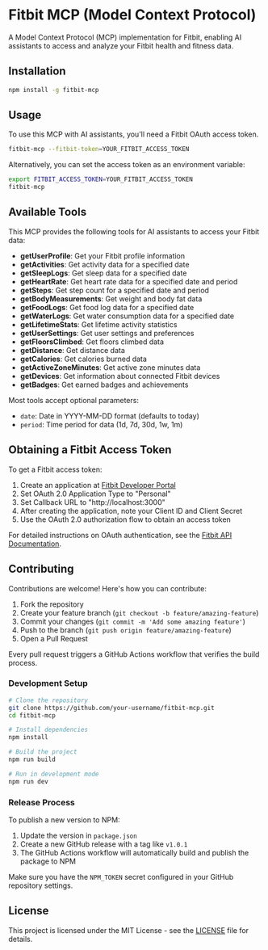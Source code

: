 # Fitbit MCP (Model Context Protocol)

A Model Context Protocol (MCP) implementation for Fitbit, enabling AI assistants to access and analyze your Fitbit health and fitness data.

## Installation

```bash
npm install -g fitbit-mcp
```

## Usage

To use this MCP with AI assistants, you'll need a Fitbit OAuth access token.

```bash
fitbit-mcp --fitbit-token=YOUR_FITBIT_ACCESS_TOKEN
```

Alternatively, you can set the access token as an environment variable:

```bash
export FITBIT_ACCESS_TOKEN=YOUR_FITBIT_ACCESS_TOKEN
fitbit-mcp
```

## Available Tools

This MCP provides the following tools for AI assistants to access your Fitbit data:

- **getUserProfile**: Get your Fitbit profile information
- **getActivities**: Get activity data for a specified date
- **getSleepLogs**: Get sleep data for a specified date
- **getHeartRate**: Get heart rate data for a specified date and period
- **getSteps**: Get step count for a specified date and period
- **getBodyMeasurements**: Get weight and body fat data
- **getFoodLogs**: Get food log data for a specified date
- **getWaterLogs**: Get water consumption data for a specified date
- **getLifetimeStats**: Get lifetime activity statistics
- **getUserSettings**: Get user settings and preferences
- **getFloorsClimbed**: Get floors climbed data
- **getDistance**: Get distance data
- **getCalories**: Get calories burned data
- **getActiveZoneMinutes**: Get active zone minutes data
- **getDevices**: Get information about connected Fitbit devices
- **getBadges**: Get earned badges and achievements

Most tools accept optional parameters:
- `date`: Date in YYYY-MM-DD format (defaults to today)
- `period`: Time period for data (1d, 7d, 30d, 1w, 1m)

## Obtaining a Fitbit Access Token

To get a Fitbit access token:

1. Create an application at [Fitbit Developer Portal](https://dev.fitbit.com/apps/new)
2. Set OAuth 2.0 Application Type to "Personal"
3. Set Callback URL to "http://localhost:3000"
4. After creating the application, note your Client ID and Client Secret
5. Use the OAuth 2.0 authorization flow to obtain an access token

For detailed instructions on OAuth authentication, see the [Fitbit API Documentation](https://dev.fitbit.com/build/reference/web-api/oauth2/).

## Contributing

Contributions are welcome! Here's how you can contribute:

1. Fork the repository
2. Create your feature branch (`git checkout -b feature/amazing-feature`)
3. Commit your changes (`git commit -m 'Add some amazing feature'`)
4. Push to the branch (`git push origin feature/amazing-feature`)
5. Open a Pull Request

Every pull request triggers a GitHub Actions workflow that verifies the build process.

### Development Setup

```bash
# Clone the repository
git clone https://github.com/your-username/fitbit-mcp.git
cd fitbit-mcp

# Install dependencies
npm install

# Build the project
npm run build

# Run in development mode
npm run dev
```

### Release Process

To publish a new version to NPM:

1. Update the version in `package.json`
2. Create a new GitHub release with a tag like `v1.0.1`
3. The GitHub Actions workflow will automatically build and publish the package to NPM

Make sure you have the `NPM_TOKEN` secret configured in your GitHub repository settings.

## License

This project is licensed under the MIT License - see the [LICENSE](LICENSE) file for details.
